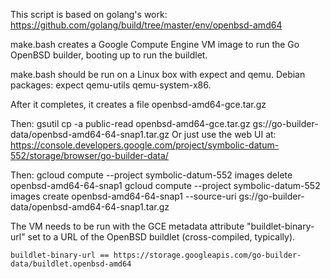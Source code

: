 This script is based on golang's work: https://github.com/golang/build/tree/master/env/openbsd-amd64

make.bash creates a Google Compute Engine VM image to run the Go
OpenBSD builder, booting up to run the buildlet.

make.bash should be run on a Linux box with expect and qemu.
Debian packages: expect qemu-utils qemu-system-x86.

After it completes, it creates a file openbsd-amd64-gce.tar.gz

Then:
    gsutil cp -a public-read openbsd-amd64-gce.tar.gz gs://go-builder-data/openbsd-amd64-64-snap1.tar.gz
Or just use the web UI at:
    https://console.developers.google.com/project/symbolic-datum-552/storage/browser/go-builder-data/

Then:
   gcloud compute --project symbolic-datum-552 images delete openbsd-amd64-64-snap1
   gcloud compute --project symbolic-datum-552 images create openbsd-amd64-64-snap1 --source-uri gs://go-builder-data/openbsd-amd64-64-snap1.tar.gz

The VM needs to be run with the GCE metadata attribute "buildlet-binary-url" set to a URL
of the OpenBSD buildlet (cross-compiled, typically).

    buildlet-binary-url == https://storage.googleapis.com/go-builder-data/buildlet.openbsd-amd64
